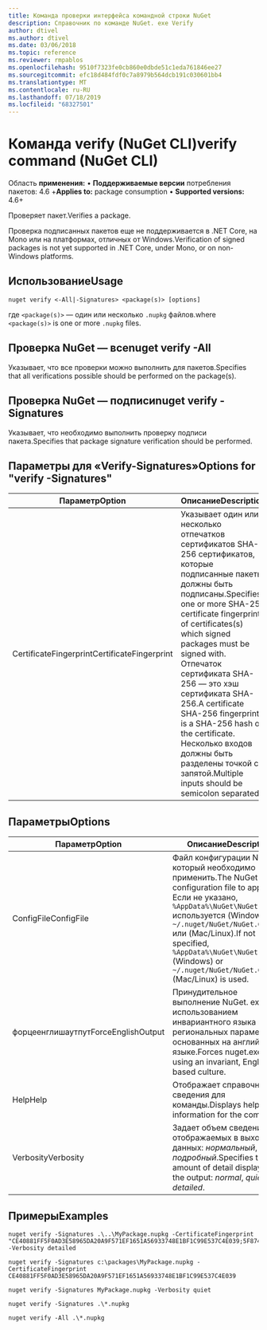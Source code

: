 ```yaml
---
title: Команда проверки интерфейса командной строки NuGet
description: Справочник по команде NuGet. exe Verify
author: dtivel
ms.author: dtivel
ms.date: 03/06/2018
ms.topic: reference
ms.reviewer: rmpablos
ms.openlocfilehash: 9510f7323fe0cb860e0dbde51c1eda761846ee27
ms.sourcegitcommit: efc18d484fdf0c7a8979b564dcb191c030601bb4
ms.translationtype: MT
ms.contentlocale: ru-RU
ms.lasthandoff: 07/18/2019
ms.locfileid: "68327501"
---
```

# <a name="verify-command-nuget-cli"></a><span data-ttu-id="56f29-103">Команда verify (NuGet CLI)</span><span class="sxs-lookup"><span data-stu-id="56f29-103">verify command (NuGet CLI)</span></span>

<span data-ttu-id="56f29-104">Область **применения:** &bullet; **Поддерживаемые версии** потребления пакетов: 4.6 +</span><span class="sxs-lookup"><span data-stu-id="56f29-104">**Applies to:** package consumption &bullet; **Supported versions:** 4.6+</span></span>

<span data-ttu-id="56f29-105">Проверяет пакет.</span><span class="sxs-lookup"><span data-stu-id="56f29-105">Verifies a package.</span></span>

<span data-ttu-id="56f29-106">Проверка подписанных пакетов еще не поддерживается в .NET Core, на Mono или на платформах, отличных от Windows.</span><span class="sxs-lookup"><span data-stu-id="56f29-106">Verification of signed packages is not yet supported in .NET Core, under Mono, or on non-Windows platforms.</span></span>

## <a name="usage"></a><span data-ttu-id="56f29-107">Использование</span><span class="sxs-lookup"><span data-stu-id="56f29-107">Usage</span></span>

```cli
nuget verify <-All|-Signatures> <package(s)> [options]
```

<span data-ttu-id="56f29-108">где `<package(s)>` — один или несколько `.nupkg` файлов.</span><span class="sxs-lookup"><span data-stu-id="56f29-108">where `<package(s)>` is one or more `.nupkg` files.</span></span>

## <a name="nuget-verify--all"></a><span data-ttu-id="56f29-109">Проверка NuGet — все</span><span class="sxs-lookup"><span data-stu-id="56f29-109">nuget verify -All</span></span>

<span data-ttu-id="56f29-110">Указывает, что все проверки можно выполнить для пакетов.</span><span class="sxs-lookup"><span data-stu-id="56f29-110">Specifies that all verifications possible should be performed on the package(s).</span></span>

## <a name="nuget-verify--signatures"></a><span data-ttu-id="56f29-111">Проверка NuGet — подписи</span><span class="sxs-lookup"><span data-stu-id="56f29-111">nuget verify -Signatures</span></span>

<span data-ttu-id="56f29-112">Указывает, что необходимо выполнить проверку подписи пакета.</span><span class="sxs-lookup"><span data-stu-id="56f29-112">Specifies that package signature verification should be performed.</span></span>

## <a name="options-for-verify--signatures"></a><span data-ttu-id="56f29-113">Параметры для «Verify-Signatures»</span><span class="sxs-lookup"><span data-stu-id="56f29-113">Options for "verify -Signatures"</span></span>

| <span data-ttu-id="56f29-114">Параметр</span><span class="sxs-lookup"><span data-stu-id="56f29-114">Option</span></span> | <span data-ttu-id="56f29-115">Описание</span><span class="sxs-lookup"><span data-stu-id="56f29-115">Description</span></span> |
| --- | --- |
| <span data-ttu-id="56f29-116">CertificateFingerprint</span><span class="sxs-lookup"><span data-stu-id="56f29-116">CertificateFingerprint</span></span> | <span data-ttu-id="56f29-117">Указывает один или несколько отпечатков сертификатов SHA-256 сертификатов, которые подписанные пакеты должны быть подписаны.</span><span class="sxs-lookup"><span data-stu-id="56f29-117">Specifies one or more SHA-256 certificate fingerprints of certificates(s) which signed packages must be signed with.</span></span> <span data-ttu-id="56f29-118">Отпечаток сертификата SHA-256 — это хэш сертификата SHA-256.</span><span class="sxs-lookup"><span data-stu-id="56f29-118">A certificate SHA-256 fingerprint is a SHA-256 hash of the certificate.</span></span> <span data-ttu-id="56f29-119">Несколько входов должны быть разделены точкой с запятой.</span><span class="sxs-lookup"><span data-stu-id="56f29-119">Multiple inputs should be semicolon separated.</span></span> |

## <a name="options"></a><span data-ttu-id="56f29-120">Параметры</span><span class="sxs-lookup"><span data-stu-id="56f29-120">Options</span></span>

| <span data-ttu-id="56f29-121">Параметр</span><span class="sxs-lookup"><span data-stu-id="56f29-121">Option</span></span> | <span data-ttu-id="56f29-122">Описание</span><span class="sxs-lookup"><span data-stu-id="56f29-122">Description</span></span> |
| --- | --- |
| <span data-ttu-id="56f29-123">ConfigFile</span><span class="sxs-lookup"><span data-stu-id="56f29-123">ConfigFile</span></span> | <span data-ttu-id="56f29-124">Файл конфигурации NuGet, который необходимо применить.</span><span class="sxs-lookup"><span data-stu-id="56f29-124">The NuGet configuration file to apply.</span></span> <span data-ttu-id="56f29-125">Если не указано, `%AppData%\NuGet\NuGet.Config` используется (Windows) `~/.nuget/NuGet/NuGet.Config` или (Mac/Linux).</span><span class="sxs-lookup"><span data-stu-id="56f29-125">If not specified, `%AppData%\NuGet\NuGet.Config` (Windows) or `~/.nuget/NuGet/NuGet.Config` (Mac/Linux) is used.</span></span>|
| <span data-ttu-id="56f29-126">форцеенглишаутпут</span><span class="sxs-lookup"><span data-stu-id="56f29-126">ForceEnglishOutput</span></span> | <span data-ttu-id="56f29-127">Принудительное выполнение NuGet. exe с использованием инвариантного языка и региональных параметров, основанных на английском языке.</span><span class="sxs-lookup"><span data-stu-id="56f29-127">Forces nuget.exe to run using an invariant, English-based culture.</span></span> |
| <span data-ttu-id="56f29-128">Help</span><span class="sxs-lookup"><span data-stu-id="56f29-128">Help</span></span> | <span data-ttu-id="56f29-129">Отображает справочные сведения для команды.</span><span class="sxs-lookup"><span data-stu-id="56f29-129">Displays help information for the command.</span></span> |
| <span data-ttu-id="56f29-130">Verbosity</span><span class="sxs-lookup"><span data-stu-id="56f29-130">Verbosity</span></span> | <span data-ttu-id="56f29-131">Задает объем сведений, отображаемых в выходных данных: *нормальный*, *тихий*, *подробный*.</span><span class="sxs-lookup"><span data-stu-id="56f29-131">Specifies the amount of detail displayed in the output: *normal*, *quiet*, *detailed*.</span></span> |

## <a name="examples"></a><span data-ttu-id="56f29-132">Примеры</span><span class="sxs-lookup"><span data-stu-id="56f29-132">Examples</span></span>

```cli
nuget verify -Signatures .\..\MyPackage.nupkg -CertificateFingerprint "CE40881FF5F0AD3E58965DA20A9F571EF1651A56933748E1BF1C99E537C4E039;5F874AAF47BCB268A19357364E7FBB09D6BF9E8A93E1229909AC5CAC865802E2" -Verbosity detailed

nuget verify -Signatures c:\packages\MyPackage.nupkg -CertificateFingerprint CE40881FF5F0AD3E58965DA20A9F571EF1651A56933748E1BF1C99E537C4E039

nuget verify -Signatures MyPackage.nupkg -Verbosity quiet

nuget verify -Signatures .\*.nupkg

nuget verify -All .\*.nupkg

```